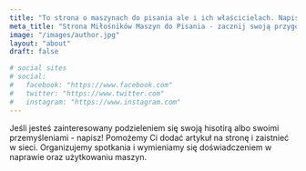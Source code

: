 ```yaml
---
title: "To strona o maszynach do pisania ale i ich właścicielach. Napisz do nas jeśli chciałbyś ją współtworzyć."
meta_title: "Strona Miłośników Maszyn do Pisania - zacznij swoją przygodę a może i dołącz do nas!"
image: "/images/author.jpg"
layout: "about"
draft: false

# social sites
# social:
#   facebook: "https://www.facebook.com"
#   twitter: "https://www.twitter.com"
#   instagram: "https://www.instagram.com"
---
```


Jeśli jesteś zainteresowany podzieleniem się swoją hisotirą albo swoimi przemyśleniami - napisz! Pomożemy Ci dodać artykuł na stronę i zaistnieć w sieci. Organizujemy spotkania i wymieniamy się doświadczeniem w naprawie oraz użytkowaniu maszyn.
